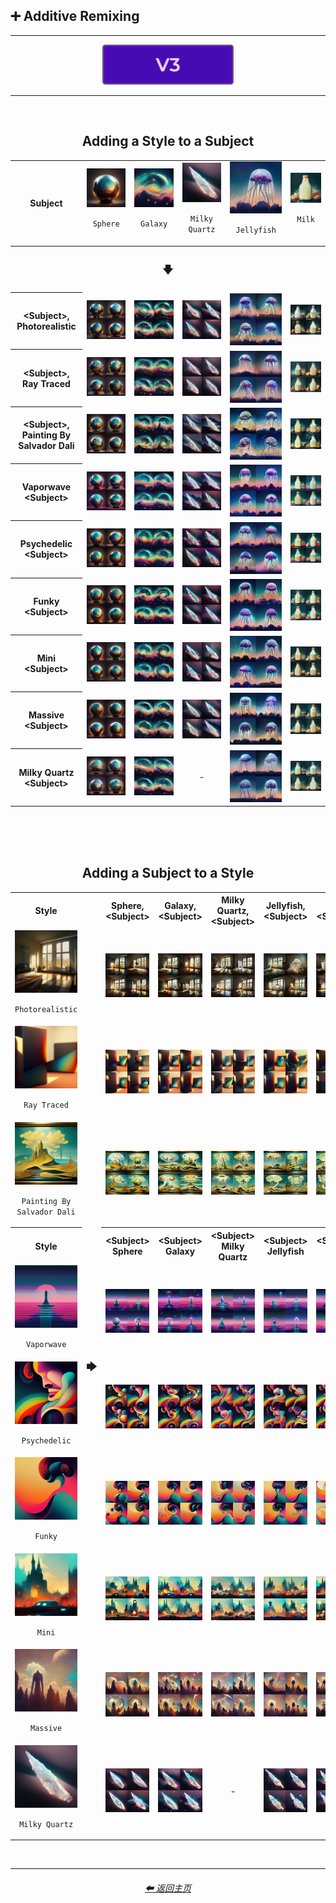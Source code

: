 <h2>➕ Additive Remixing</h2>

<hr><!--------------->

<div align="center">

[<img src="/Images/Repo_Parts/Buttons/Version_Buttons/button_version_V3_active.webp?raw=true" alt="MidJourney V3" height="64" />]()

</div>

<hr>
<br>

<div align="center">

<h2>Adding a Style to a Subject</h2>
<table>
	<tr align=center valign=middle>
		<th>Subject</th>
		<td><img src="/Images/MJ_V3/Comparison_Page_Images/Additive_Remixing/Add_Style/Sphere/Sphere_(1).webp?raw=true" /><p><code>Sphere</code></p></td>
		<td><img src="/Images/MJ_V3/Comparison_Page_Images/Additive_Remixing/Add_Style/Galaxy/Galaxy_(2).webp?raw=true" /><p><code>Galaxy</code></p></td>
		<td><img src="/Images/MJ_V3/Comparison_Page_Images/Additive_Remixing/Add_Style/Milky_Quartz/Milky_Quartz_(1).webp?raw=true" /><p><code>Milky Quartz</code></p></td>
		<td><img src="/Images/MJ_V3/Comparison_Page_Images/Additive_Remixing/Add_Style/Jellyfish/Jellyfish_(4).webp?raw=true" /><p><code>Jellyfish</code></p></td>
		<td><img src="/Images/MJ_V3/Comparison_Page_Images/Additive_Remixing/Add_Style/Milk/Milk_(4).webp?raw=true" /><p><code>Milk</code></p></td>
	</tr>
	<tr align=center valign=middle>
    	<th colspan=6><h3>🡇</h3></th>
  	</tr>
	<tr align=center valign=middle>
		<th>&#60;Subject&#62;, Photorealistic</th>
		<td><img src="/Images/MJ_V3/Comparison_Page_Images/Additive_Remixing/Add_Style/Sphere/Sphere_Photorealistic.webp?raw=true" /></td>
		<td><img src="/Images/MJ_V3/Comparison_Page_Images/Additive_Remixing/Add_Style/Galaxy/Galaxy_Photorealistic.webp?raw=true" /></td>
		<td><img src="/Images/MJ_V3/Comparison_Page_Images/Additive_Remixing/Add_Style/Milky_Quartz/Milky_Quartz_Photorealistic.webp?raw=true" /></td>
		<td><img src="/Images/MJ_V3/Comparison_Page_Images/Additive_Remixing/Add_Style/Jellyfish/Jellyfish_Photorealistic.webp?raw=true" /></td>
		<td><img src="/Images/MJ_V3/Comparison_Page_Images/Additive_Remixing/Add_Style/Milk/Milk_Photorealistic.webp?raw=true" /></td>
	</tr>
	<tr align=center valign=middle>
		<th>&#60;Subject&#62;, Ray Traced</th>
		<td><img src="/Images/MJ_V3/Comparison_Page_Images/Additive_Remixing/Add_Style/Sphere/Sphere_Ray_Traced.webp?raw=true" /></td>
		<td><img src="/Images/MJ_V3/Comparison_Page_Images/Additive_Remixing/Add_Style/Galaxy/Galaxy_Ray_Traced.webp?raw=true" /></td>
		<td><img src="/Images/MJ_V3/Comparison_Page_Images/Additive_Remixing/Add_Style/Milky_Quartz/Milky_Quartz_Ray_Traced.webp?raw=true" /></td>
		<td><img src="/Images/MJ_V3/Comparison_Page_Images/Additive_Remixing/Add_Style/Jellyfish/Jellyfish_Ray_Traced.webp?raw=true" /></td>
		<td><img src="/Images/MJ_V3/Comparison_Page_Images/Additive_Remixing/Add_Style/Milk/Milk_Ray_Traced.webp?raw=true" /></td>
	</tr>
	<tr align=center valign=middle>
		<th>&#60;Subject&#62;, Painting By Salvador Dali</th>
		<td><img src="/Images/MJ_V3/Comparison_Page_Images/Additive_Remixing/Add_Style/Sphere/Sphere_Painting_By_Salvador_Dali.webp?raw=true" /></td>
		<td><img src="/Images/MJ_V3/Comparison_Page_Images/Additive_Remixing/Add_Style/Galaxy/Galaxy_Painting_By_Salvador_Dali.webp?raw=true" /></td>
		<td><img src="/Images/MJ_V3/Comparison_Page_Images/Additive_Remixing/Add_Style/Milky_Quartz/Milky_Quartz_Painting_By_Salvador_Dali.webp?raw=true" /></td>
		<td><img src="/Images/MJ_V3/Comparison_Page_Images/Additive_Remixing/Add_Style/Jellyfish/Jellyfish_Painting_By_Salvador_Dali.webp?raw=true" /></td>
		<td><img src="/Images/MJ_V3/Comparison_Page_Images/Additive_Remixing/Add_Style/Milk/Milk_Painting_By_Salvador_Dali.webp?raw=true" /></td>
	</tr>
	<tr align=center valign=middle>
		<th>Vaporwave &#60;Subject&#62;</th>
		<td><img src="/Images/MJ_V3/Comparison_Page_Images/Additive_Remixing/Add_Style/Sphere/Vaporwave_Sphere.webp?raw=true" /></td>
		<td><img src="/Images/MJ_V3/Comparison_Page_Images/Additive_Remixing/Add_Style/Galaxy/Vaporwave_Galaxy.webp?raw=true" /></td>
		<td><img src="/Images/MJ_V3/Comparison_Page_Images/Additive_Remixing/Add_Style/Milky_Quartz/Vaporwave_Milky_Quartz.webp?raw=true" /></td>
		<td><img src="/Images/MJ_V3/Comparison_Page_Images/Additive_Remixing/Add_Style/Jellyfish/Vaporwave_Jellyfish.webp?raw=true" /></td>
		<td><img src="/Images/MJ_V3/Comparison_Page_Images/Additive_Remixing/Add_Style/Milk/Vaporwave_Milk.webp?raw=true" /></td>
	</tr>
	<tr align=center valign=middle>
		<th>Psychedelic &#60;Subject&#62;</th>
		<td><img src="/Images/MJ_V3/Comparison_Page_Images/Additive_Remixing/Add_Style/Sphere/Psychedelic_Sphere.webp?raw=true" /></td>
		<td><img src="/Images/MJ_V3/Comparison_Page_Images/Additive_Remixing/Add_Style/Galaxy/Psychedelic_Galaxy.webp?raw=true" /></td>
		<td><img src="/Images/MJ_V3/Comparison_Page_Images/Additive_Remixing/Add_Style/Milky_Quartz/Psychedelic_Milky_Quartz.webp?raw=true" /></td>
		<td><img src="/Images/MJ_V3/Comparison_Page_Images/Additive_Remixing/Add_Style/Jellyfish/Psychedelic_Jellyfish.webp?raw=true" /></td>
		<td><img src="/Images/MJ_V3/Comparison_Page_Images/Additive_Remixing/Add_Style/Milk/Psychedelic_Milk.webp?raw=true" /></td>
	</tr>
	<tr align=center valign=middle>
		<th>Funky &#60;Subject&#62;</th>
		<td><img src="/Images/MJ_V3/Comparison_Page_Images/Additive_Remixing/Add_Style/Sphere/Funky_Sphere.webp?raw=true" /></td>
		<td><img src="/Images/MJ_V3/Comparison_Page_Images/Additive_Remixing/Add_Style/Galaxy/Funky_Galaxy.webp?raw=true" /></td>
		<td><img src="/Images/MJ_V3/Comparison_Page_Images/Additive_Remixing/Add_Style/Milky_Quartz/Funky_Milky_Quartz.webp?raw=true" /></td>
		<td><img src="/Images/MJ_V3/Comparison_Page_Images/Additive_Remixing/Add_Style/Jellyfish/Funky_Jellyfish.webp?raw=true" /></td>
		<td><img src="/Images/MJ_V3/Comparison_Page_Images/Additive_Remixing/Add_Style/Milk/Funky_Milk.webp?raw=true" /></td>
	</tr>
	<tr align=center valign=middle>
		<th>Mini &#60;Subject&#62;</th>
		<td><img src="/Images/MJ_V3/Comparison_Page_Images/Additive_Remixing/Add_Style/Sphere/Mini_Sphere.webp?raw=true" /></td>
		<td><img src="/Images/MJ_V3/Comparison_Page_Images/Additive_Remixing/Add_Style/Galaxy/Mini_Galaxy.webp?raw=true" /></td>
		<td><img src="/Images/MJ_V3/Comparison_Page_Images/Additive_Remixing/Add_Style/Milky_Quartz/Mini_Milky_Quartz.webp?raw=true" /></td>
		<td><img src="/Images/MJ_V3/Comparison_Page_Images/Additive_Remixing/Add_Style/Jellyfish/Mini_Jellyfish.webp?raw=true" /></td>
		<td><img src="/Images/MJ_V3/Comparison_Page_Images/Additive_Remixing/Add_Style/Milk/Mini_Milk.webp?raw=true" /></td>
	</tr>
	<tr align=center valign=middle>
		<th>Massive &#60;Subject&#62;</th>
		<td><img src="/Images/MJ_V3/Comparison_Page_Images/Additive_Remixing/Add_Style/Sphere/Massive_Sphere.webp?raw=true" /></td>
		<td><img src="/Images/MJ_V3/Comparison_Page_Images/Additive_Remixing/Add_Style/Galaxy/Massive_Galaxy.webp?raw=true" /></td>
		<td><img src="/Images/MJ_V3/Comparison_Page_Images/Additive_Remixing/Add_Style/Milky_Quartz/Massive_Milky_Quartz.webp?raw=true" /></td>
		<td><img src="/Images/MJ_V3/Comparison_Page_Images/Additive_Remixing/Add_Style/Jellyfish/Massive_Jellyfish.webp?raw=true" /></td>
		<td><img src="/Images/MJ_V3/Comparison_Page_Images/Additive_Remixing/Add_Style/Milk/Massive_Milk.webp?raw=true" /></td>
	</tr>
	<tr align=center valign=middle>
		<th>Milky Quartz &#60;Subject&#62;</th>
		<td><img src="/Images/MJ_V3/Comparison_Page_Images/Additive_Remixing/Add_Style/Sphere/Milky_Quartz_Sphere.webp?raw=true" /></td>
		<td><img src="/Images/MJ_V3/Comparison_Page_Images/Additive_Remixing/Add_Style/Galaxy/Milky_Quartz_Galaxy.webp?raw=true" /></td>
		<td>-</td>
		<td><img src="/Images/MJ_V3/Comparison_Page_Images/Additive_Remixing/Add_Style/Jellyfish/Milky_Quartz_Jellyfish.webp?raw=true" /></td>
		<td><img src="/Images/MJ_V3/Comparison_Page_Images/Additive_Remixing/Add_Style/Milk/Milky_Quartz_Milk.webp?raw=true" /></td>
	</tr>
</table>

<br><br><br>

<h2>Adding a Subject to a Style</h2>
<table>
	<tr align=center valign=middle>
		<th>Style</th>
		<th rowspan=11><h3>🡆</h3></th>
		<th>Sphere, &#60;Subject&#62;</th>
		<th>Galaxy, &#60;Subject&#62;</th>
		<th>Milky Quartz, &#60;Subject&#62;</th>
		<th>Jellyfish, &#60;Subject&#62;</th>
		<th>Milk, &#60;Subject&#62;</th>
	</tr>
	<tr align=center valign=middle>
		<td><img src="/Images/MJ_V3/Comparison_Page_Images/Additive_Remixing/Add_Subject/Photorealistic/Photorealistic_(4).webp?raw=true" /><p><code>Photorealistic</code></p></td>
		<td><img src="/Images/MJ_V3/Comparison_Page_Images/Additive_Remixing/Add_Subject/Photorealistic/Sphere_Photorealistic.webp?raw=true" /></td>
		<td><img src="/Images/MJ_V3/Comparison_Page_Images/Additive_Remixing/Add_Subject/Photorealistic/Galaxy_Photorealistic.webp?raw=true" /></td>
		<td><img src="/Images/MJ_V3/Comparison_Page_Images/Additive_Remixing/Add_Subject/Photorealistic/Milky_Quartz_Photorealistic.webp?raw=true" /></td>
		<td><img src="/Images/MJ_V3/Comparison_Page_Images/Additive_Remixing/Add_Subject/Photorealistic/Jellyfish_Photorealistic.webp?raw=true" /></td>
		<td><img src="/Images/MJ_V3/Comparison_Page_Images/Additive_Remixing/Add_Subject/Photorealistic/Milk_Photorealistic.webp?raw=true" /></td>
	</tr>
	<tr align=center valign=middle>
		<td><img src="/Images/MJ_V3/Comparison_Page_Images/Additive_Remixing/Add_Subject/Ray_Traced/Ray_Traced_(2).webp?raw=true" /><p><code>Ray Traced</code></p></td>
		<td><img src="/Images/MJ_V3/Comparison_Page_Images/Additive_Remixing/Add_Subject/Ray_Traced/Sphere_Ray_Traced.webp?raw=true" /></td>
		<td><img src="/Images/MJ_V3/Comparison_Page_Images/Additive_Remixing/Add_Subject/Ray_Traced/Galaxy_Ray_Traced.webp?raw=true" /></td>
		<td><img src="/Images/MJ_V3/Comparison_Page_Images/Additive_Remixing/Add_Subject/Ray_Traced/Milky_Quartz_Ray_Traced.webp?raw=true" /></td>
		<td><img src="/Images/MJ_V3/Comparison_Page_Images/Additive_Remixing/Add_Subject/Ray_Traced/Jellyfish_Ray_Traced.webp?raw=true" /></td>
		<td><img src="/Images/MJ_V3/Comparison_Page_Images/Additive_Remixing/Add_Subject/Ray_Traced/Milk_Ray_Traced.webp?raw=true" /></td>
	</tr>
	<tr align=center valign=middle>
		<td><img src="/Images/MJ_V3/Comparison_Page_Images/Additive_Remixing/Add_Subject/Painting_By_Salvador_Dali/Painting_By_Salvador_Dali_(4).webp?raw=true" /><p><code>Painting By Salvador Dali</code></p></td>
		<td><img src="/Images/MJ_V3/Comparison_Page_Images/Additive_Remixing/Add_Subject/Painting_By_Salvador_Dali/Sphere_Painting_By_Salvador_Dali.webp?raw=true" /></td>
		<td><img src="/Images/MJ_V3/Comparison_Page_Images/Additive_Remixing/Add_Subject/Painting_By_Salvador_Dali/Galaxy_Painting_By_Salvador_Dali.webp?raw=true" /></td>
		<td><img src="/Images/MJ_V3/Comparison_Page_Images/Additive_Remixing/Add_Subject/Painting_By_Salvador_Dali/Milky_Quartz_Painting_By_Salvador_Dali.webp?raw=true" /></td>
		<td><img src="/Images/MJ_V3/Comparison_Page_Images/Additive_Remixing/Add_Subject/Painting_By_Salvador_Dali/Jellyfish_Painting_By_Salvador_Dali.webp?raw=true" /></td>
		<td><img src="/Images/MJ_V3/Comparison_Page_Images/Additive_Remixing/Add_Subject/Painting_By_Salvador_Dali/Milk_Painting_By_Salvador_Dali.webp?raw=true" /></td>
	</tr>
	<tr align=center valign=middle>
		<th>Style</th>
		<th>&#60;Subject&#62; Sphere</th>
		<th>&#60;Subject&#62; Galaxy</th>
		<th>&#60;Subject&#62; Milky Quartz</th>
		<th>&#60;Subject&#62; Jellyfish</th>
		<th>&#60;Subject&#62; Milk</th>
	</tr>
	<tr align=center valign=middle>
		<td><img src="/Images/MJ_V3/Comparison_Page_Images/Additive_Remixing/Add_Subject/Vaporwave/Vaporwave_(4).webp?raw=true" /><p><code>Vaporwave</code></p></td>
		<td><img src="/Images/MJ_V3/Comparison_Page_Images/Additive_Remixing/Add_Subject/Vaporwave/Vaporwave_Sphere.webp?raw=true" /></td>
		<td><img src="/Images/MJ_V3/Comparison_Page_Images/Additive_Remixing/Add_Subject/Vaporwave/Vaporwave_Galaxy.webp?raw=true" /></td>
		<td><img src="/Images/MJ_V3/Comparison_Page_Images/Additive_Remixing/Add_Subject/Vaporwave/Vaporwave_Milky_Quartz.webp?raw=true" /></td>
		<td><img src="/Images/MJ_V3/Comparison_Page_Images/Additive_Remixing/Add_Subject/Vaporwave/Vaporwave_Jellyfish.webp?raw=true" /></td>
		<td><img src="/Images/MJ_V3/Comparison_Page_Images/Additive_Remixing/Add_Subject/Vaporwave/Vaporwave_Milk.webp?raw=true" /></td>
	</tr>
	<tr align=center valign=middle>
		<td><img src="/Images/MJ_V3/Comparison_Page_Images/Additive_Remixing/Add_Subject/Psychedelic/Psychedelic_(4).webp?raw=true" /><p><code>Psychedelic</code></p></td>
		<td><img src="/Images/MJ_V3/Comparison_Page_Images/Additive_Remixing/Add_Subject/Psychedelic/Psychedelic_Sphere.webp?raw=true" /></td>
		<td><img src="/Images/MJ_V3/Comparison_Page_Images/Additive_Remixing/Add_Subject/Psychedelic/Psychedelic_Galaxy.webp?raw=true" /></td>
		<td><img src="/Images/MJ_V3/Comparison_Page_Images/Additive_Remixing/Add_Subject/Psychedelic/Psychedelic_Milky_Quartz.webp?raw=true" /></td>
		<td><img src="/Images/MJ_V3/Comparison_Page_Images/Additive_Remixing/Add_Subject/Psychedelic/Psychedelic_Jellyfish.webp?raw=true" /></td>
		<td><img src="/Images/MJ_V3/Comparison_Page_Images/Additive_Remixing/Add_Subject/Psychedelic/Psychedelic_Milk.webp?raw=true" /></td>
	</tr>
	<tr align=center valign=middle>
		<td><img src="/Images/MJ_V3/Comparison_Page_Images/Additive_Remixing/Add_Subject/Funky/Funky_(3).webp?raw=true" /><p><code>Funky</code></p></td>
		<td><img src="/Images/MJ_V3/Comparison_Page_Images/Additive_Remixing/Add_Subject/Funky/Funky_Sphere.webp?raw=true" /></td>
		<td><img src="/Images/MJ_V3/Comparison_Page_Images/Additive_Remixing/Add_Subject/Funky/Funky_Galaxy.webp?raw=true" /></td>
		<td><img src="/Images/MJ_V3/Comparison_Page_Images/Additive_Remixing/Add_Subject/Funky/Funky_Milky_Quartz.webp?raw=true" /></td>
		<td><img src="/Images/MJ_V3/Comparison_Page_Images/Additive_Remixing/Add_Subject/Funky/Funky_Jellyfish.webp?raw=true" /></td>
		<td><img src="/Images/MJ_V3/Comparison_Page_Images/Additive_Remixing/Add_Subject/Funky/Funky_Milk.webp?raw=true" /></td>
	</tr>
	<tr align=center valign=middle>
		<td><img src="/Images/MJ_V3/Comparison_Page_Images/Additive_Remixing/Add_Subject/Mini/Mini_(4).webp?raw=true" /><p><code>Mini</code></p></td>
		<td><img src="/Images/MJ_V3/Comparison_Page_Images/Additive_Remixing/Add_Subject/Mini/Mini_Sphere.webp?raw=true" /></td>
		<td><img src="/Images/MJ_V3/Comparison_Page_Images/Additive_Remixing/Add_Subject/Mini/Mini_Galaxy.webp?raw=true" /></td>
		<td><img src="/Images/MJ_V3/Comparison_Page_Images/Additive_Remixing/Add_Subject/Mini/Mini_Milky_Quartz.webp?raw=true" /></td>
		<td><img src="/Images/MJ_V3/Comparison_Page_Images/Additive_Remixing/Add_Subject/Mini/Mini_Jellyfish.webp?raw=true" /></td>
		<td><img src="/Images/MJ_V3/Comparison_Page_Images/Additive_Remixing/Add_Subject/Mini/Mini_Milk.webp?raw=true" /></td>
	</tr>
	<tr align=center valign=middle>
		<td><img src="/Images/MJ_V3/Comparison_Page_Images/Additive_Remixing/Add_Subject/Massive/Massive_(1).webp?raw=true" /><p><code>Massive</code></p></td>
		<td><img src="/Images/MJ_V3/Comparison_Page_Images/Additive_Remixing/Add_Subject/Massive/Massive_Sphere.webp?raw=true" /></td>
		<td><img src="/Images/MJ_V3/Comparison_Page_Images/Additive_Remixing/Add_Subject/Massive/Massive_Galaxy.webp?raw=true" /></td>
		<td><img src="/Images/MJ_V3/Comparison_Page_Images/Additive_Remixing/Add_Subject/Massive/Massive_Milky_Quartz.webp?raw=true" /></td>
		<td><img src="/Images/MJ_V3/Comparison_Page_Images/Additive_Remixing/Add_Subject/Massive/Massive_Jellyfish.webp?raw=true" /></td>
		<td><img src="/Images/MJ_V3/Comparison_Page_Images/Additive_Remixing/Add_Subject/Massive/Massive_Milk.webp?raw=true" /></td>
	</tr>
	<tr align=center valign=middle>
		<td><img src="/Images/MJ_V3/Comparison_Page_Images/Additive_Remixing/Add_Subject/Milky_Quartz/Milky_Quartz_(1).webp?raw=true" /><p><code>Milky Quartz</code></p></td>
		<td><img src="/Images/MJ_V3/Comparison_Page_Images/Additive_Remixing/Add_Subject/Milky_Quartz/Milky_Quartz_Sphere.webp?raw=true" /></td>
		<td><img src="/Images/MJ_V3/Comparison_Page_Images/Additive_Remixing/Add_Subject/Milky_Quartz/Milky_Quartz_Galaxy.webp?raw=true" /></td>
		<td>-</td>
		<td><img src="/Images/MJ_V3/Comparison_Page_Images/Additive_Remixing/Add_Subject/Milky_Quartz/Milky_Quartz_Jellyfish.webp?raw=true" /></td>
		<td><img src="/Images/MJ_V3/Comparison_Page_Images/Additive_Remixing/Add_Subject/Milky_Quartz/Milky_Quartz_Milk.webp?raw=true" /></td>
	</tr>
</table>

</div>


<br>

<hr><!--------------->
<div align="center">
<h6><a href="/README.md">⬅ 返回主页</a></h6>
</div>